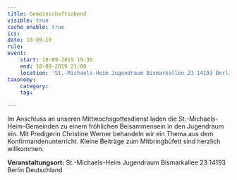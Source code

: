 ```yaml
---
title: Gemeinschaftsabend
visible: true
cache_enable: true
ics: 
date: 18-09-19
rule: 
event:
	start: 18-09-2019 19:30
	end: 18-09-2019 21:00
	location: 'St.-Michaels-Heim Jugendraum Bismarkallee 23 14193 Berlin Deutschland'
taxonomy:
	category: 
	tag: 

---
```

Im Anschluss an unseren Mittwochsgottesdienst laden die St.-Michaels-Heim-Gemeinden zu einem fröhlichen Beisammensein in den Jugendraum ein. Mit Predigerin Christine Werner behandeln wir ein Thema aus dem Konfirmandenunterricht. Kleine Beiträge zum Mitbringbüfett sind herzlich willkommen.


**Veranstaltungsort:** St.-Michaels-Heim
Jugendraum
Bismarkallee 23
14193 Berlin
Deutschland

